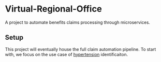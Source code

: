 # Virtual-Regional-Office

A project to automate benefits claims processing through microservices.

## Setup

This project will eventually house the full claim automation pipeline. To start with, we focus on the use case of [hypertension](hypertension) identificaiton.

